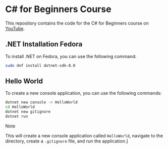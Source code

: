# C# for Beginners Course

This repository contains the code for the C# for Beginners course on [YouTube](https://www.youtube.com/playlist?list=PLdo4fOcmZ0oVxKLQCHpiUWun7vlJJvUiN).

## .NET Installation Fedora

To install .NET on Fedora, you can use the following command:

```bash
sudo dnf install dotnet-sdk-8.0
```

## Hello World

To create a new console application, you can use the following commands:

```bash
dotnet new console -n HelloWorld
cd HelloWorld
dotnet new gitignore
dotnet run
```

> [!NOTE]
> This will create a new console application called `HelloWorld`, navigate to the directory, create a `.gitignore` file, and run the application.]
